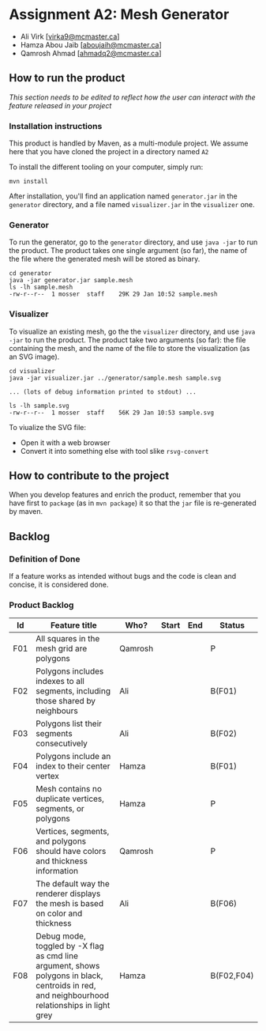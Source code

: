 # Assignment A2: Mesh Generator

  - Ali Virk [virka9@mcmaster.ca]
  - Hamza Abou Jaib [aboujaih@mcmaster.ca]
  - Qamrosh Ahmad [ahmadq2@mcmaster.ca]

## How to run the product

_This section needs to be edited to reflect how the user can interact with the feature released in your project_

### Installation instructions

This product is handled by Maven, as a multi-module project. We assume here that you have cloned the project in a directory named `A2`

To install the different tooling on your computer, simply run:

```
mvn install
```

After installation, you'll find an application named `generator.jar` in the `generator` directory, and a file named `visualizer.jar` in the `visualizer` one. 

### Generator

To run the generator, go to the `generator` directory, and use `java -jar` to run the product. The product takes one single argument (so far), the name of the file where the generated mesh will be stored as binary.

```
cd generator 
java -jar generator.jar sample.mesh
ls -lh sample.mesh
-rw-r--r--  1 mosser  staff    29K 29 Jan 10:52 sample.mesh
```

### Visualizer

To visualize an existing mesh, go the the `visualizer` directory, and use `java -jar` to run the product. The product take two arguments (so far): the file containing the mesh, and the name of the file to store the visualization (as an SVG image).

```
cd visualizer 
java -jar visualizer.jar ../generator/sample.mesh sample.svg

... (lots of debug information printed to stdout) ...

ls -lh sample.svg
-rw-r--r--  1 mosser  staff    56K 29 Jan 10:53 sample.svg
```
To viualize the SVG file:

  - Open it with a web browser
  - Convert it into something else with tool slike `rsvg-convert`

## How to contribute to the project

When you develop features and enrich the product, remember that you have first to `package` (as in `mvn package`) it so that the `jar` file is re-generated by maven.

## Backlog

### Definition of Done

If a feature works as intended without bugs and the code is clean and concise, it is considered done.

### Product Backlog

|  Id   | Feature title                                                                                                                                 | Who?    | Start | End | Status     |
| :---: | --------------------------------------------------------------------------------------------------------------------------------------------- | ------- | ----- | --- | ---------- |
|  F01  | All squares in the mesh grid are polygons                                                                                                     | Qamrosh |       |     | P          |
|  F02  | Polygons includes indexes to all segments, including those shared by neighbours                                                               | Ali     |       |     | B(F01)     |
|  F03  | Polygons list their segments consecutively                                                                                                    | Ali     |       |     | B(F02)     |
|  F04  | Polygons include an index to their center vertex                                                                                              | Hamza   |       |     | B(F01)     |
|  F05  | Mesh contains no duplicate vertices, segments, or polygons                                                                                    | Hamza   |       |     | P          |
|  F06  | Vertices, segments, and polygons should have colors and thickness information                                                                 | Qamrosh |       |     | P          |
|  F07  | The default way the renderer displays the mesh is based on color and thickness                                                                | Ali     |       |     | B(F06)     |
|  F08  | Debug mode, toggled by -X flag as cmd line argument, shows polygons in black, centroids in red, and neighbourhood relationships in light grey | Hamza   |       |     | B(F02,F04) |


